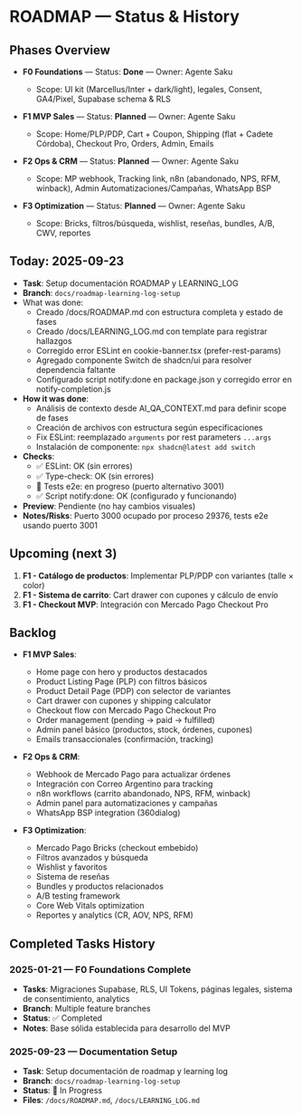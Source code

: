 # ROADMAP — Status & History

## Phases Overview

- **F0 Foundations** — Status: **Done** — Owner: Agente Saku
  - Scope: UI kit (Marcellus/Inter + dark/light), legales, Consent, GA4/Pixel, Supabase schema & RLS

- **F1 MVP Sales** — Status: **Planned** — Owner: Agente Saku
  - Scope: Home/PLP/PDP, Cart + Coupon, Shipping (flat + Cadete Córdoba), Checkout Pro, Orders, Admin, Emails

- **F2 Ops & CRM** — Status: **Planned** — Owner: Agente Saku
  - Scope: MP webhook, Tracking link, n8n (abandonado, NPS, RFM, winback), Admin Automatizaciones/Campañas, WhatsApp BSP

- **F3 Optimization** — Status: **Planned** — Owner: Agente Saku
  - Scope: Bricks, filtros/búsqueda, wishlist, reseñas, bundles, A/B, CWV, reportes

## Today: 2025-09-23

- **Task**: Setup documentación ROADMAP y LEARNING_LOG
- **Branch**: `docs/roadmap-learning-log-setup`
- What was done: 
  - Creado /docs/ROADMAP.md con estructura completa y estado de fases
  - Creado /docs/LEARNING_LOG.md con template para registrar hallazgos
  - Corregido error ESLint en cookie-banner.tsx (prefer-rest-params)
  - Agregado componente Switch de shadcn/ui para resolver dependencia faltante
  - Configurado script notify:done en package.json y corregido error en notify-completion.js
- **How it was done**:
  - Análisis de contexto desde AI_QA_CONTEXT.md para definir scope de fases
  - Creación de archivos con estructura según especificaciones
  - Fix ESLint: reemplazado `arguments` por rest parameters `...args`
  - Instalación de componente: `npx shadcn@latest add switch`
- **Checks**:
  - ✅ ESLint: OK (sin errores)
  - ✅ Type-check: OK (sin errores)
  - 🔄 Tests e2e: en progreso (puerto alternativo 3001)
  - ✅ Script notify:done: OK (configurado y funcionando)
- **Preview**: Pendiente (no hay cambios visuales)
- **Notes/Risks**: Puerto 3000 ocupado por proceso 29376, tests e2e usando puerto 3001

## Upcoming (next 3)

1) **F1 - Catálogo de productos**: Implementar PLP/PDP con variantes (talle × color)
2) **F1 - Sistema de carrito**: Cart drawer con cupones y cálculo de envío
3) **F1 - Checkout MVP**: Integración con Mercado Pago Checkout Pro

## Backlog

- **F1 MVP Sales**:
  - Home page con hero y productos destacados
  - Product Listing Page (PLP) con filtros básicos
  - Product Detail Page (PDP) con selector de variantes
  - Cart drawer con cupones y shipping calculator
  - Checkout flow con Mercado Pago Checkout Pro
  - Order management (pending → paid → fulfilled)
  - Admin panel básico (productos, stock, órdenes, cupones)
  - Emails transaccionales (confirmación, tracking)

- **F2 Ops & CRM**:
  - Webhook de Mercado Pago para actualizar órdenes
  - Integración con Correo Argentino para tracking
  - n8n workflows (carrito abandonado, NPS, RFM, winback)
  - Admin panel para automatizaciones y campañas
  - WhatsApp BSP integration (360dialog)

- **F3 Optimization**:
  - Mercado Pago Bricks (checkout embebido)
  - Filtros avanzados y búsqueda
  - Wishlist y favoritos
  - Sistema de reseñas
  - Bundles y productos relacionados
  - A/B testing framework
  - Core Web Vitals optimization
  - Reportes y analytics (CR, AOV, NPS, RFM)

## Completed Tasks History

### 2025-01-21 — F0 Foundations Complete
- **Tasks**: Migraciones Supabase, RLS, UI Tokens, páginas legales, sistema de consentimiento, analytics
- **Branch**: Multiple feature branches
- **Status**: ✅ Completed
- **Notes**: Base sólida establecida para desarrollo del MVP

### 2025-09-23 — Documentation Setup
- **Task**: Setup documentación de roadmap y learning log
- **Branch**: `docs/roadmap-learning-log-setup`
- **Status**: 🔄 In Progress
- **Files**: `/docs/ROADMAP.md`, `/docs/LEARNING_LOG.md`